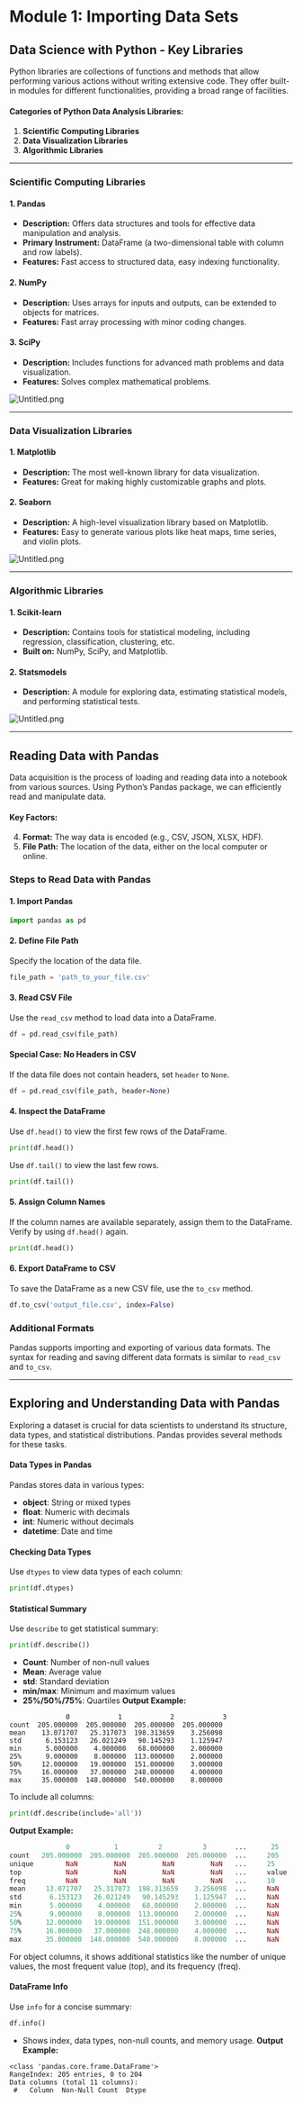 

# Module 1: Importing Data Sets
## Data Science with Python - Key Libraries
Python libraries are collections of functions and methods that allow performing various actions without writing extensive code. They offer built-in modules for different functionalities, providing a broad range of facilities.
#### Categories of Python Data Analysis Libraries:
1. **Scientific Computing Libraries**
2. **Data Visualization Libraries**
3. **Algorithmic Libraries**

___
### Scientific Computing Libraries
#### 1. **Pandas**
- **Description:** Offers data structures and tools for effective data manipulation and analysis.
- **Primary Instrument:** DataFrame (a two-dimensional table with column and row labels).
- **Features:** Fast access to structured data, easy indexing functionality.
#### 2. **NumPy**
- **Description:** Uses arrays for inputs and outputs, can be extended to objects for matrices.
- **Features:** Fast array processing with minor coding changes.
#### 3. **SciPy**
- **Description:** Includes functions for advanced math problems and data visualization.
- **Features:** Solves complex mathematical problems.

![Untitled.png](https://prod-files-secure.s3.us-west-2.amazonaws.com/03e82b26-cccb-4906-bb56-adabcbdc0655/997ac361-58a8-4f04-bb0f-79fea4baa761/Untitled.png?X-Amz-Algorithm=AWS4-HMAC-SHA256&X-Amz-Content-Sha256=UNSIGNED-PAYLOAD&X-Amz-Credential=ASIAZI2LB4664K6ENX4T%2F20250129%2Fus-west-2%2Fs3%2Faws4_request&X-Amz-Date=20250129T051412Z&X-Amz-Expires=3600&X-Amz-Security-Token=IQoJb3JpZ2luX2VjEHsaCXVzLXdlc3QtMiJIMEYCIQCAOtqzylVJWWW1tH6orjH0H6mgYd3R7H%2FUxVFRBV4X6gIhAOiQ5T4tiCeDclJ9XvGkZDBFlJZ13T6Y1YCqXqgses0eKogECIT%2F%2F%2F%2F%2F%2F%2F%2F%2F%2FwEQABoMNjM3NDIzMTgzODA1IgxwIW70j%2BNxoZU3JSwq3AMQW5Lrd9AfSjQRqQn4vl7YdwRbaNTyOaUVAhdYWepx52shQbYicObSAOW%2Fa6Wr%2BRLQvhWEqWEQgPaeIh2LqbeQhs4Jtx4k4wJRo5mJLtZNurKuzGyosoTFX592z2xNmJzKTTIDRYSpPM9pJKckT%2BaEy3RFVXjMoPIU4MgQra8xS%2B61aY2eMbYqpjDGZ7IkhySmydnAkE3gWdk8r%2BE3pBYdYbZKL0osYTKhQJklNmsHvaGHelP3N5WS43aO1aoK0rwoXKvQ0lnP1Uo6VrdLsp4YBr5gItWJ2C8Q20p1J8sxQEKWuzO4xv7GRvRwMygfJUv1%2BphsVNsNVvgCaM0FTjs8ckTeWIOReXEGryta1ozXL2sYx97bp6MDJZYBnk5iqMa1BGgfQEE0Qm%2FEtAQMF5Mzs54hcFdnzHyoyJGu1SOWn%2FV%2FPIqgj2vcOWWYdVblR%2FFm1XA0q2cnuTZw8DOCOXHtftX4tLRXwlOoHwtjI2Ufp6m5heMOpVazASg%2BnTEFeUdlo7EZXbs2SlSsemF3zPGIdTtfhuTXPFMU65laTzheWIy82hjlSuc7Z4ql2%2FGbg8iZ1k9cooJZf%2F7A1L6j4ItbBslNman0RxWCy7rtNZyd1xuBr0uwKP7UN5rw9zD6uua8BjqkARq%2Bg2cFSL0aKo%2BUxERUIBrm0PemZVbpUlE%2BcSGPLNc%2FXHU0Z0ldVQqvhlqY9FMtBva1P%2BodltERJY%2BzAIzWrNJ4W9vEBzn5epaTHGG8fDWb8d8JWKULWf%2BQZ3FIfkFcvIA9LKbJevKkSdwCTekVmSVzTW45t82Ze8aAMB%2BnXorzw23IoliUPushkDbIaTvJ8msQLCliEGWnWP9M2zOpC0Rc%2B39y&X-Amz-Signature=70ea2199a680be573f9d400d6aed597e24a4758c3f94d619fb698125f76d2459&X-Amz-SignedHeaders=host&x-id=GetObject)
___
### Data Visualization Libraries
#### 1. **Matplotlib**
- **Description:** The most well-known library for data visualization.
- **Features:** Great for making highly customizable graphs and plots.
#### 2. **Seaborn**
- **Description:** A high-level visualization library based on Matplotlib.
- **Features:** Easy to generate various plots like heat maps, time series, and violin plots.

![Untitled.png](https://prod-files-secure.s3.us-west-2.amazonaws.com/03e82b26-cccb-4906-bb56-adabcbdc0655/733d1e42-5a53-4fd8-90c1-3d85254369a6/Untitled.png?X-Amz-Algorithm=AWS4-HMAC-SHA256&X-Amz-Content-Sha256=UNSIGNED-PAYLOAD&X-Amz-Credential=ASIAZI2LB466UKAEEGDJ%2F20250129%2Fus-west-2%2Fs3%2Faws4_request&X-Amz-Date=20250129T051410Z&X-Amz-Expires=3600&X-Amz-Security-Token=IQoJb3JpZ2luX2VjEHsaCXVzLXdlc3QtMiJGMEQCIGeUm5zzcZdES6CR%2FIwjMBvesY%2FCwBb0GR7M5NpntkFbAiBaCm6DGZ3h3pm7Dp7usP7%2BkVGocYcNHHFy2ybw5tFHfSqIBAiE%2F%2F%2F%2F%2F%2F%2F%2F%2F%2F8BEAAaDDYzNzQyMzE4MzgwNSIMuhzpXc5llxiqfGtPKtwDUyQqwCSSn6mgkgbdjWOmefCdLfS6AEP7N7lqGl2%2B82TVy3%2FwuiDauGDG4bI1CHXawMl4E8gFgpNBd%2Fbilk%2BYYqA6AgBOvrMcS5QJkbeWvxc%2BcIz6AEncVtLTUuZ%2BMqodzcQDYEbX4i%2F%2FpqnFcRL%2BO9zyX%2BBRkACttnAtTEImeihvpUs7k35uOEOXBF2T8E5I1Jr%2Bbb57yV48vobCeHtLUEnoroY53GDauCihwKJkto6RjLEuIEnAFhNSmwbCpnizNB7MNrx7jqmp8kjeaPTomR4YFWp8T9V6mCDMbnQkzG4Q41vyOdv2XT8BPb3qQAP70rqUIdvree9CDNekfFZ950pErjGiBtxcVYMcYcwoQjJpnHuqnbs0qS0aTMAF5qeK4w6vVY3TQfbCL0b%2BWH1KZfD5oA9HxqHFyCMaVehmsQC%2FweUhlhW4NR6P5%2B%2B5tHzofrj%2FZSmXKXlimrquXUPKlRjw5do%2B0EHikJ7SWmBN%2BceNU7O57qEMrrW4XNCfMie2%2F6otuuNr4OCPtBXTUym1aVqi%2Br1fuEIbaVa7N9QdGSVKNhb0RJCqYei0JJx1JKZOJE7zbrX8fIGscdiGgiAqB1tfZumGYf9%2BJRQS8VESaFhgoXbBdUw1A7XpAzYw%2FLrmvAY6pgH48H1K3QcNx7W2oEIzAI%2BZp5Bv76RI1C6WK%2BXcjNkdSZ4TOpiCciBzNTn1mUv7mERaLPBewY689cKz%2Bj634s7fCsCowMSQt6fYAFFT7gsPLL5zwg5LaeJEvrOyZHE5%2Fo0cJWOyD9Ky13mprwm28drdTfeMTHTmaNv4HaNEu2SN84Gir3lgkVb1kCK517A6vIyQTLWpLHCGU3giGujrymzM3wQFbK3f&X-Amz-Signature=88f974a6ab3dfdc547750178aed05dd6a88752364a1674ff43dca69a3b80336b&X-Amz-SignedHeaders=host&x-id=GetObject)
___
### Algorithmic Libraries
#### 1. **Scikit-learn**
- **Description:** Contains tools for statistical modeling, including regression, classification, clustering, etc.
- **Built on:** NumPy, SciPy, and Matplotlib.
#### 2. **Statsmodels**
- **Description:** A module for exploring data, estimating statistical models, and performing statistical tests.

![Untitled.png](https://prod-files-secure.s3.us-west-2.amazonaws.com/03e82b26-cccb-4906-bb56-adabcbdc0655/c62885f5-417d-4179-834f-d68f8f2bdf39/Untitled.png?X-Amz-Algorithm=AWS4-HMAC-SHA256&X-Amz-Content-Sha256=UNSIGNED-PAYLOAD&X-Amz-Credential=ASIAZI2LB466UKAEEGDJ%2F20250129%2Fus-west-2%2Fs3%2Faws4_request&X-Amz-Date=20250129T051410Z&X-Amz-Expires=3600&X-Amz-Security-Token=IQoJb3JpZ2luX2VjEHsaCXVzLXdlc3QtMiJGMEQCIGeUm5zzcZdES6CR%2FIwjMBvesY%2FCwBb0GR7M5NpntkFbAiBaCm6DGZ3h3pm7Dp7usP7%2BkVGocYcNHHFy2ybw5tFHfSqIBAiE%2F%2F%2F%2F%2F%2F%2F%2F%2F%2F8BEAAaDDYzNzQyMzE4MzgwNSIMuhzpXc5llxiqfGtPKtwDUyQqwCSSn6mgkgbdjWOmefCdLfS6AEP7N7lqGl2%2B82TVy3%2FwuiDauGDG4bI1CHXawMl4E8gFgpNBd%2Fbilk%2BYYqA6AgBOvrMcS5QJkbeWvxc%2BcIz6AEncVtLTUuZ%2BMqodzcQDYEbX4i%2F%2FpqnFcRL%2BO9zyX%2BBRkACttnAtTEImeihvpUs7k35uOEOXBF2T8E5I1Jr%2Bbb57yV48vobCeHtLUEnoroY53GDauCihwKJkto6RjLEuIEnAFhNSmwbCpnizNB7MNrx7jqmp8kjeaPTomR4YFWp8T9V6mCDMbnQkzG4Q41vyOdv2XT8BPb3qQAP70rqUIdvree9CDNekfFZ950pErjGiBtxcVYMcYcwoQjJpnHuqnbs0qS0aTMAF5qeK4w6vVY3TQfbCL0b%2BWH1KZfD5oA9HxqHFyCMaVehmsQC%2FweUhlhW4NR6P5%2B%2B5tHzofrj%2FZSmXKXlimrquXUPKlRjw5do%2B0EHikJ7SWmBN%2BceNU7O57qEMrrW4XNCfMie2%2F6otuuNr4OCPtBXTUym1aVqi%2Br1fuEIbaVa7N9QdGSVKNhb0RJCqYei0JJx1JKZOJE7zbrX8fIGscdiGgiAqB1tfZumGYf9%2BJRQS8VESaFhgoXbBdUw1A7XpAzYw%2FLrmvAY6pgH48H1K3QcNx7W2oEIzAI%2BZp5Bv76RI1C6WK%2BXcjNkdSZ4TOpiCciBzNTn1mUv7mERaLPBewY689cKz%2Bj634s7fCsCowMSQt6fYAFFT7gsPLL5zwg5LaeJEvrOyZHE5%2Fo0cJWOyD9Ky13mprwm28drdTfeMTHTmaNv4HaNEu2SN84Gir3lgkVb1kCK517A6vIyQTLWpLHCGU3giGujrymzM3wQFbK3f&X-Amz-Signature=5338bda17a37f1ea4c56731287bf59dfd31bfc5fe7f487903b7d333024037893&X-Amz-SignedHeaders=host&x-id=GetObject)
___
## Reading Data with Pandas
Data acquisition is the process of loading and reading data into a notebook from various sources. Using Python’s Pandas package, we can efficiently read and manipulate data.
#### Key Factors:
4. **Format:** The way data is encoded (e.g., CSV, JSON, XLSX, HDF).
5. **File Path:** The location of the data, either on the local computer or online.
### Steps to Read Data with Pandas
#### 1. **Import Pandas**
```python
import pandas as pd
```
#### 2. **Define File Path**
Specify the location of the data file.
```python
file_path = 'path_to_your_file.csv'
```
#### 3. **Read CSV File**
Use the `read_csv` method to load data into a DataFrame.
```python
df = pd.read_csv(file_path)
```
#### Special Case: No Headers in CSV
If the data file does not contain headers, set `header` to `None`.
```python
df = pd.read_csv(file_path, header=None)
```
#### 4. **Inspect the DataFrame**
Use `df.head()` to view the first few rows of the DataFrame.
```python
print(df.head())
```
Use `df.tail()` to view the last few rows.
```python
print(df.tail())
```
#### 5. **Assign Column Names**
If the column names are available separately, assign them to the DataFrame.
Verify by using `df.head()` again.
```python
print(df.head())
```
#### 6. **Export DataFrame to CSV**
To save the DataFrame as a new CSV file, use the `to_csv` method.
```python
df.to_csv('output_file.csv', index=False)
```
### Additional Formats
Pandas supports importing and exporting of various data formats. The syntax for reading and saving different data formats is similar to `read_csv` and `to_csv`.
___
## Exploring and Understanding Data with Pandas
Exploring a dataset is crucial for data scientists to understand its structure, data types, and statistical distributions. Pandas provides several methods for these tasks.
#### Data Types in Pandas
Pandas stores data in various types:
- **object**: String or mixed types
- **float**: Numeric with decimals
- **int**: Numeric without decimals
- **datetime**: Date and time
#### Checking Data Types
Use `dtypes` to view data types of each column:
```python
print(df.dtypes)
```
#### Statistical Summary
Use `describe` to get statistical summary:
```python
print(df.describe())
```
- **Count**: Number of non-null values
- **Mean**: Average value
- **std**: Standard deviation
- **min/max**: Minimum and maximum values
- **25%/50%/75%**: Quartiles
**Output Example:**
```plain text
              0            1            2            3
count  205.000000  205.000000  205.000000  205.000000
mean    13.071707   25.317073  198.313659    3.256098
std      6.153123   26.021249   90.145293    1.125947
min      5.000000    4.000000   68.000000    2.000000
25%      9.000000    8.000000  113.000000    2.000000
50%     12.000000   19.000000  151.000000    3.000000
75%     16.000000   37.000000  248.000000    4.000000
max     35.000000  148.000000  540.000000    8.000000
```
To include all columns:
```python
print(df.describe(include='all'))
```
**Output Example:**
```r
              0           1          2          3       ...      25       26       27
count   205.000000  205.000000  205.000000  205.000000  ...     205      205      205
unique        NaN         NaN         NaN         NaN   ...     25       25       25
top           NaN         NaN         NaN         NaN   ...     value    value    value
freq          NaN         NaN         NaN         NaN   ...     10       10       10
mean     13.071707   25.317073  198.313659    3.256098  ...     NaN      NaN      NaN
std       6.153123   26.021249   90.145293    1.125947  ...     NaN      NaN      NaN
min       5.000000    4.000000   68.000000    2.000000  ...     NaN      NaN      NaN
25%       9.000000    8.000000  113.000000    2.000000  ...     NaN      NaN      NaN
50%      12.000000   19.000000  151.000000    3.000000  ...     NaN      NaN      NaN
75%      16.000000   37.000000  248.000000    4.000000  ...     NaN      NaN      NaN
max      35.000000  148.000000  540.000000    8.000000  ...     NaN      NaN      NaN
```
For object columns, it shows additional statistics like the number of unique values, the most frequent value (top), and its frequency (freq).
#### DataFrame Info
Use `info` for a concise summary:
```python
df.info()
```
- Shows index, data types, non-null counts, and memory usage.
**Output Example:**
```less
<class 'pandas.core.frame.DataFrame'>
RangeIndex: 205 entries, 0 to 204
Data columns (total 11 columns):
 #   Column  Non-Null Count  Dtype
